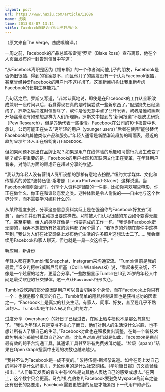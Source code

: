 ```yaml
---
layout: post
url: https://www.huxiu.com/article/11086
name: 虎嗅
time: 2013-03-07 13:14
title: Facebook就是这样失去年轻用户的
---
```

（原文来自The Verge，由虎嗅编译。）

一周之前，Facebook的产品总监布雷克?罗斯（Blake Ross）宣布离职，他在个人页面发布的一封告别信当中写道：

“从Facebook离职是因为《福布斯》的一个作者询问他儿子的朋友，Facebook是否仍旧很酷，得到的答案是不，而且他儿子的朋友没有一个认为Facebook很酷，甚至曾经钟爱Facebook的用户也不这样想了。这家新闻机构让我重新考虑Facebook的长期生存能力。”

几句话之后，罗斯又写道，“非常认真地说，即使是在Facebook的工作从全职改成兼职一段时间以后，我觉得现在真的是时候尝试一些新东西了。”但是损失已经造成了。罗斯之后把这封信删除了，或许是他无意中点了公开发表，或者是他的幽默开场丝毫没有如预想那样为人们所理解。罗斯文中提到的“新闻报道”不是皮尤研究（Pew Research），但是的确代表一些事情。Facebook在公司的10-K报告中也承认，公司可能正在失去“更年轻的用户（younger users）”后者在使用“能够替代Facebook的其他类似产品和服务。”年轻人通常是新酷潮流趋势的晴雨表，最近的趋势显示年轻人正在纷纷离开Facebook。

但如果问题不是出在品牌上呢？如果是用户在线体验的乐趣和习惯行为发生改变了呢？或许更重要的是，Facebook的用户社区和互联网文化正在变革，在年轻用户看来，对隐私方面的顾虑正在超过分享的欲望。

“我认为年轻人没有营销人员所设想的那样有意地去扮酷。”纽约大学媒体、文化和传播系的劳拉?波特伍德-斯塔瑟（Laura Portwood-Stacer）这样说道。当Facebook刚刚面世时，分享个人资料是很酷的一件事，比如你喜欢哪些电影、你正在做什么、你正在和谁谈恋爱之类。这种体验是令人愉悦的——自由地与这个世界分享，而不需要学习编程什么的。

从某种程度来说，分享这些信息资料实际上是在强迫你的Facebook好友去“消费”，而他们并没有主动提出要这样做。以前被人们认为很酷的东西如今变得无趣了。甚至更糟，给人的感觉好像是一份要完成的工作一样。“我觉得Facebook挺无聊的，我再不想把所有好友的资料都了解个遍了，“我15岁的外甥在邮件中这样写到，”我认为人们在社交网络上发布他们生活的许多照片这想法太二了…… 我会继续用Facebook和家人聊天，但也就是一周一次这样子。“

新应用，新身份

年轻人都在用Tumblr和Snapchat、Instagram来沟通交流。“Tumblr目前是我的最爱，”15岁的柯林?威斯尼吾斯基（Collin Wisniewski）说，“看起来更亲切，不像是一个炫耀的地方，更适合分享。”一些数据显示Tumblr在13到25岁的年轻人中间是最受欢迎的社交媒体，这一点让Facebook相形失色。

Tumblr受欢迎的部分原因是用户可以自由切换多个身份，而在Facebook上你只有一个：也就是那个真实的自己。Tumblr简单的隐私控制设置也是获得成功的因素之一。“Facebook上是真实的社交生活，有家人、同事、好友，甚至是几乎不熟识的人。Tumblr却是年轻人展现自己的地方。”

过度分享（overshare）的好日子已经过去，在网上晒幸福也不是那么有意思了。“我认为年轻人只是变得不关心了而已，他们对别人的生活没什么兴趣，也不想让所有人了解自己的生活。”Facebook对此也在积极做出调整，在每一个新技术趋势到来时都能够重塑自己的产品。比如点对点通讯就是如此，Facebook是目前最有效的跨平台沟通工具，其通讯工具甚至带有免费拨叫功能。“垃圾（spam）”结果在Open Graph搜索中出现的次数也越来越少。

“我并不认为Facebook是一成不变的。” 波特伍德-斯塔瑟说道。如今在网上发自己的照片不是什么好事儿，无论你用的是什么社交网络。《华尔街日报》的文章曾经指出：“人们每天发表的看法中有40%是向其他人表达自己的感受或想法。”在网上，这个数字只会更高。马克?扎克伯格的Facebook要避免Myspace的前车之鉴还有很长的路要走，Facebook需要更敏捷的反应才能紧跟下一代用户的步伐。

